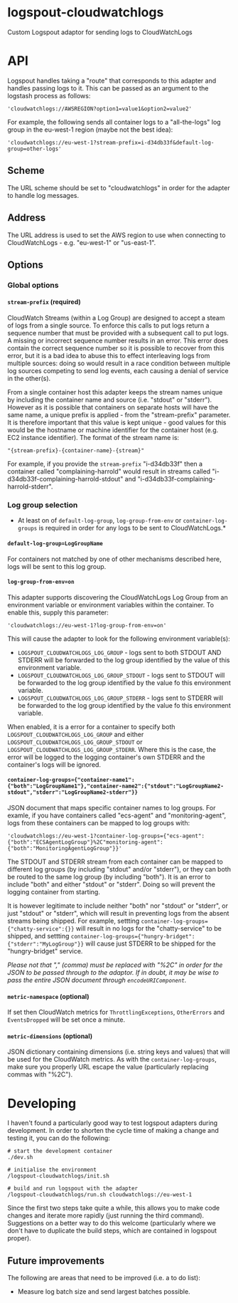 # logspout-cloudwatchlogs

Custom Logspout adaptor for sending logs to CloudWatchLogs

# API

Logspout handles taking a "route" that corresponds to this adapter and handles passing logs to it. This can be passed as an argument to the logstash process as follows:

    'cloudwatchlogs://AWSREGION?option1=value1&option2=value2'

For example, the following sends all container logs to a "all-the-logs" log group in the eu-west-1 region (maybe not the best idea):

    'cloudwatchlogs://eu-west-1?stream-prefix=i-d34db33f&default-log-group=other-logs'

## Scheme

The URL scheme should be set to "cloudwatchlogs" in order for the adapter to handle log messages.

## Address

The URL address is used to set the AWS region to use when connecting to CloudWatchLogs - e.g. "eu-west-1" or "us-east-1".

## Options

### Global options

#### `stream-prefix` (required)

CloudWatch Streams (within a Log Group) are designed to accept a steam of logs from a single source. To enforce this calls to put logs return a sequence number that must be provided with a subsequent call to put logs. A missing or incorrect sequence number results in an error. This error does contain the correct sequence number so it is possible to recover from this error, but it is a bad idea to abuse this to effect interleaving logs from multiple sources: doing so would result in a race condition between multiple log sources competing to send log events, each causing a denial of service in the other(s).

From a single container host this adapter keeps the stream names unique by including the container name and source (i.e. "stdout" or "stderr"). However as it is possible that containers on separate hosts will have the same name, a unique prefix is applied - from the "stream-prefix" parameter. It is therefore important that this value is kept unique - good values for this would be the hostname or machine identifier for the container host (e.g. EC2 instance identifier). The format of the stream name is:

    "{stream-prefix}-{container-name}-{stream}"

For example, if you provide the `stream-prefix` "i-d34db33f" then a container called "complaining-harrold" would result in streams called "i-d34db33f-complaining-harrold-stdout" and "i-d34db33f-complaining-harrold-stderr".

### Log group selection

* At least on of `default-log-group`, `log-group-from-env` or `container-log-groups` is required in order for any logs to be sent to CloudWatchLogs.*

#### `default-log-group=LogGroupName`

For containers not matched by one of other mechanisms described here, logs will be sent to this log group.

#### `log-group-from-env=on`

This adapter supports discovering the CloudWatchLogs Log Group from an environment variable or environment variables within the container. To enable this, supply this parameter:

    'cloudwatchlogs://eu-west-1?log-group-from-env=on'

This will cause the adapter to look for the following environment variable(s):

* `LOGSPOUT_CLOUDWATCHLOGS_LOG_GROUP` - logs sent to both STDOUT AND STDERR will be forwarded to the log group identified by the value of this environment variable.
* `LOGSPOUT_CLOUDWATCHLOGS_LOG_GROUP_STDOUT` - logs sent to STDOUT will be forwarded to the log group identified by the value fo this environment variable.
* `LOGSPOUT_CLOUDWATCHLOGS_LOG_GROUP_STDERR` - logs sent to STDERR will be forwarded to the log group identified by the value fo this environment variable.

When enabled, it is a error for a container to specify both `LOGSPOUT_CLOUDWATCHLOGS_LOG_GROUP` and either `LOGSPOUT_CLOUDWATCHLOGS_LOG_GROUP_STDOUT` or `LOGSPOUT_CLOUDWATCHLOGS_LOG_GROUP_STDERR`. Where this is the case, the error will be logged to the logging container's own STDERR and the container's logs will be ignored.

#### `container-log-groups={"container-name1":{"both":"LogGroupName1"},"container-name2":{"stdout":"LogGroupName2-stdout","stderr":"LogGroupName2-stderr"}}`

JSON document that maps specific container names to log groups. For examle, if you have containers called "ecs-agent" and "monitoring-agent", logs from these containers can be mapped to log groups with:

    'cloudwatchlogs://eu-west-1?container-log-groups={"ecs-agent":{"both":"ECSAgentLogGroup"}%2C"monitoring-agent":{"both":"MonitoringAgentLogGroup"}}'

The STDOUT and STDERR stream from each container can be mapped to different log groups (by including "stdout" and/or "stderr"), or they can both be routed to the same log group (by including "both"). It is an error to include "both" and either "stdout" or "stderr". Doing so will prevent the logging container from starting.

It is however legitimate to include neither "both" nor "stdout" or "stderr", or just "stdout" or "stderr", which will result in preventing logs from the absent streams being shipped. For example, settting `container-log-groups={"chatty-service":{}}` will result in no logs for the "chatty-service" to be shipped, and settting `container-log-groups={"hungry-bridget":{"stderr":"MyLogGroup"}}` will cause just STDERR to be shipped for the "hungry-bridget" service.

*Please not that "," (comma) must be replaced with "%2C" in order for the JSON to be passed through to the adaptor. If in doubt, it may be wise to pass the entire JSON document through `encodeURIComponent`.*

#### `metric-namespace` (optional)

If set then CloudWatch metrics for `ThrottlingExceptions`, `OtherErrors` and `EventsDropped` will be set once a minute.

#### `metric-dimensions` (optional)

JSON dictionary containing dimensions (i.e. string keys and values) that will be used for the CloudWatch metrics. As with the `container-log-groups`, make sure you properly URL escape the value (particularly replacing commas with "%2C").

# Developing

I haven't found a particularly good way to test logspout adapters during development. In order to shorten the cycle time of making a change and testing it, you can do the following:

    # start the development container
    ./dev.sh
    
    # initialise the environment
    /logspout-cloudwatchlogs/init.sh
    
    # build and run logspout with the adapter
    /logspout-cloudwatchlogs/run.sh cloudwatchlogs://eu-west-1

Since the first two steps take quite a while, this allows you to make code changes and iterate more rapidly (just running the third command). Suggestions on a better way to do this welcome (particularly where we don't have to duplicate the build steps, which are contained in logspout proper).

## Future improvements

The following are areas that need to be improved (i.e. a to do list):

* Measure log batch size and send largest batches possible.

